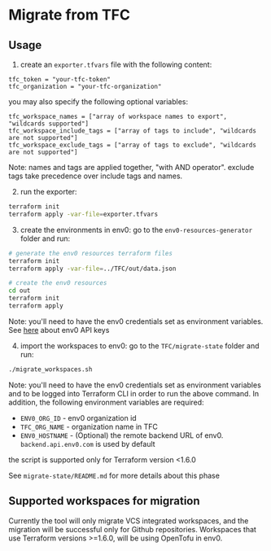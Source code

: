 # Migrate from TFC 

## Usage

1. create an `exporter.tfvars` file with the following content:

```hcl
tfc_token = "your-tfc-token"
tfc_organization = "your-tfc-organization"
```
you may also specify the following optional variables:
```hcl
tfc_workspace_names = ["array of workspace names to export", "wildcards supported"]
tfc_workspace_include_tags = ["array of tags to include", "wildcards are not supported"]
tfc_workspace_exclude_tags = ["array of tags to exclude", "wildcards are not supported"]
```

Note: names and tags are applied together, "with AND operator". exclude tags take precedence over include tags and names.

2. run the exporter:
```bash
terraform init
terraform apply -var-file=exporter.tfvars
```

3. create the environments in env0:
go to the `env0-resources-generator` folder and run:
```bash
# generate the env0 resources terraform files
terraform init
terraform apply -var-file=../TFC/out/data.json 

# create the env0 resources
cd out
terraform init
terraform apply
```

Note: you'll need to have the env0 credentials set as environment variables. See [here](https://docs.env0.com/reference/authentication#creating-a-personal-api-key)  about env0 API keys


4. import the workspaces to env0:
go to the `TFC/migrate-state` folder and run:
```bash
./migrate_workspaces.sh
```

Note: you'll need to have the env0 credentials set as environment variables and to be logged into Terraform CLI in order to run the above command. In addition, the following environment variables are required:
- `ENV0_ORG_ID` - env0 organization id 
- `TFC_ORG_NAME` - organization name in TFC
- `ENV0_HOSTNAME` - (Optional) the remote backend URL of env0. `backend.api.env0.com` is used by default 

the script is supported only for Terraform version <1.6.0

See `migrate-state/README.md` for more details about this phase

## Supported workspaces for migration

Currently the tool will only migrate VCS integrated workspaces, and the migration will be successful only for Github repositories.
Workspaces that use Terraform versions >=1.6.0, will be using OpenTofu in env0.
